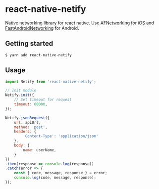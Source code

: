# react-native-netify

Native networking library for react native. Use [AFNetworking](https://github.com/AFNetworking/AFNetworking) for iOS and [FastAndroidNetworking](https://github.com/amitshekhariitbhu/Fast-Android-Networking) for Android.

## Getting started

`$ yarn add react-native-netify`

## Usage

```javascript
import Netify from 'react-native-netify';

// Init module
Netify.init({
    // Set timeout for request
    timeout: 60000,
});

Netify.jsonRequest({
    url: apiUrl,
    method: 'post',
    headers: {
        'Content-Type': 'application/json'
    },
    body: {
        name: userName,
    }
})
.then(response => console.log(response))
.catch(error => {
    const { code, message, response } = error;
    console.log(code, message, response);
});
```
